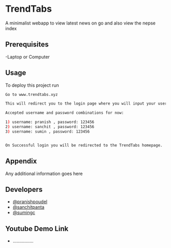 
# TrendTabs

A minimalist webapp to view latest news on go and also view the nepse index

## Prerequisites

-Laptop or Computer


## Usage
To deploy this project run

```bash
Go to www.trendtabs.xyz

This will redirect you to the login page where you will input your username and password.

Accepted username and password combinations for now:

1) username: pranish , password: 123456
2) username: sanchit , password: 123456
3) username: sumin , password: 123456


On Successful login you will be redirected to the TrendTabs homepage.
```


## Appendix

Any additional information goes here


## Developers

- [@pranishpoudel](https://www.linkedin.com/in/pranishpoudel/)
- [@sanchitpanta](https://www.linkedin.com/in/sanchitpanta/)
- [@sumingc](https://www.facebook.com/sumin.gc.90)

## Youtube Demo Link

 - ................


